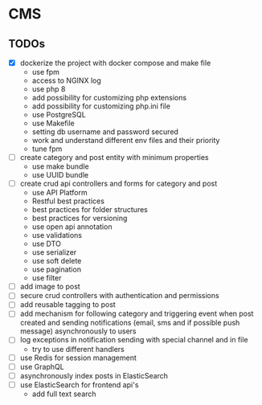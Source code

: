 # CMS

## TODOs

- [x]  dockerize the project with docker compose and make file
    - use fpm
    - access to NGINX log
    - use php 8
    - add possibility for customizing php extensions
    - add possibility for customizing php.ini file
    - use PostgreSQL
    - use Makefile
    - setting db username and password secured
    - work and understand different env files and their priority
    - tune fpm
- [ ]  create category and post entity with minimum properties
    - use make bundle
    - use UUID bundle
- [ ]  create crud api controllers and forms for category and post
    - use API Platform
    - Restful best practices
    - best practices for folder structures
    - best practices for versioning
    - use open api annotation
    - use validations
    - use DTO
    - use serializer
    - use soft delete
    - use pagination
    - use filter
- [ ]  add image to post
- [ ]  secure crud controllers with authentication and permissions
- [ ]  add reusable tagging to post
- [ ]  add mechanism for following category and triggering event when post created and sending notifications (email, sms and if possible push message) asynchronously to users
- [ ]  log exceptions in notification sending with special channel and in file
    - try to use different handlers
- [ ]  use Redis for session management
- [ ]  use GraphQL
- [ ]  asynchronously index posts in ElasticSearch
- [ ]  use ElasticSearch for frontend api's
    - add full text search
